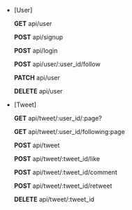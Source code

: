 - [User]
  <p><strong>GET</strong>    api/user</p>
  <p><strong>POST</strong>   api/signup</p>
  <p><strong>POST</strong>   api/login</p>
  <p><strong>POST</strong>   api/user/:user_id/follow</p>
  <p><strong>PATCH</strong>  api/user</p>
  <p><strong>DELETE</strong> api/user</p>

* [Tweet]
  <p><strong>GET</strong>    api/tweet/:user_id/:page?</p>
  <p><strong>GET</strong>    api/tweet/:user_id/following:page</p>
  <p><strong>POST</strong>   api/tweet</p>
  <p><strong>POST</strong>   api/tweet/:tweet_id/like</p>
  <p><strong>POST</strong>   api/tweet/:tweet_id/comment</p>
  <p><strong>POST</strong>   api/tweet/:tweet_id/retweet</p>
  <p><strong>DELETE</strong> api/tweet/:tweet_id</p>
